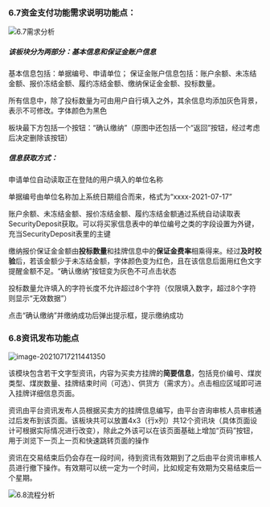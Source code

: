 ### **6.7资金支付功能需求说明功能点：**



![6.7需求分析](E:\Engineering_Practice\images\6.7需求分析.png)

##### 该板块分为两部分：基本信息和保证金账户信息

基本信息包括：单据编号、申请单位；			保证金账户信息包括：账户余额、未冻结金额、报价冻结金额、履约冻结金额、缴纳保证金金额、投标数量。

所有信息中，除了投标数量为可由用户自行填入之外，其余信息均添加灰色背景，表示不可修改。字体颜色为黑色

板块最下方包括一个按钮：“确认缴纳”（原图中还包括一个“返回”按钮，经过考虑后决定删除该按钮）

##### 信息获取方式：

申请单位自动读取正在登陆的用户填入的单位名称

单据编号由单位名称加上系统日期组合而来，格式为“xxxx-2021-07-17”

账户余额、未冻结金额、报价冻结金额、履约冻结金额通过系统自动读取表SecurityDeposit获取。可以将买家信息表中的单位编号之类的字段设置为外键，充当SecurityDeposit表里的主键

缴纳报价保证金金额由**投标数量**和挂牌信息中的**保证金费率**相乘得来。经过**及时校验**后，若该金额少于未冻结金额，字体颜色变为红色，且在该信息后面用红色文字提醒金额不足。“确认缴纳”按钮变为灰色不可点击状态

投标数量允许填入的字符长度不允许超过8个字符（仅限填入数字，超过8个字符则显示“无效数据”）

点击“确认缴纳”并缴纳成功后弹出提示框，提示缴纳成功



### 6.8资讯发布功能点

![image-20210717211441350](C:\Users\ASUS\AppData\Roaming\Typora\typora-user-images\image-20210717211441350.png)

该模块包含若干文字型资讯，内容为买卖方挂牌的**简要信息**，包括竞价编号、煤炭类型、煤炭数量、挂牌结束时间（可选）、供货方（需求方）。点击相应区域即可进入挂牌详细信息页面。

资讯由平台资讯发布人员根据买卖方的挂牌信息编写，由平台咨询审核人员审核通过后发布到该页面。该板块共可以放置4x3（行x列）共12个资讯块（具体页面设计可根据实际情况进行改变），除此之外该可以在该页面基础上增加“页码”按钮，用于浏览下一页上一页和快速跳转页面的操作

资讯在交易结束后仍会存在一段时间，待到资讯有效期到了之后由平台资讯审核人员进行撤下操作。有效期可以统一定为一个时间，比如规定有效期为交易结束后一个星期。

![6.8流程分析](E:\Engineering_Practice\images\6.8流程分析.PNG)

